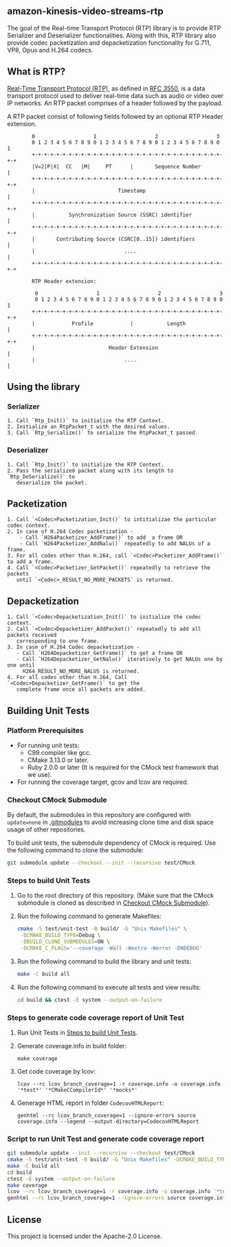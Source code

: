 ## amazon-kinesis-video-streams-rtp

The goal of the Real-time Transport Protocol (RTP) library is to provide
RTP Serializer and Deserializer functionalities. Along with this, RTP library
also provide codec packetization and depacketization functionality for G.711,
VP8, Opus and H.264 codecs.

## What is RTP?

[Real-Time Transport Protocol (RTP)](https://en.wikipedia.org/wiki/Real-time_Transport_Protocol),
as defined in [RFC 3550](https://datatracker.ietf.org/doc/html/rfc3550), is a data transport protocol
used to deliver real-time data such as audio or video over IP networks. An RTP packet comprises of a
header followed by the payload.

A RTP packet consist of following fields followed by an optional RTP Header extension.

```
        0                   1                   2                   3
        0 1 2 3 4 5 6 7 8 9 0 1 2 3 4 5 6 7 8 9 0 1 2 3 4 5 6 7 8 9 0 1
        +-+-+-+-+-+-+-+-+-+-+-+-+-+-+-+-+-+-+-+-+-+-+-+-+-+-+-+-+-+-+-+-+
        |V=2|P|X|  CC   |M|     PT      |       Sequence Number         |
        +-+-+-+-+-+-+-+-+-+-+-+-+-+-+-+-+-+-+-+-+-+-+-+-+-+-+-+-+-+-+-+-+
        |                           Timestamp                           |
        +-+-+-+-+-+-+-+-+-+-+-+-+-+-+-+-+-+-+-+-+-+-+-+-+-+-+-+-+-+-+-+-+
        |           Synchronization Source (SSRC) identifier            |
        +-+-+-+-+-+-+-+-+-+-+-+-+-+-+-+-+-+-+-+-+-+-+-+-+-+-+-+-+-+-+-+-+
        |       Contributing Source (CSRC[0..15]) identifiers           |
        |                             ....                              |
        +-+-+-+-+-+-+-+-+-+-+-+-+-+-+-+-+-+-+-+-+-+-+-+-+-+-+-+-+-+-+-+-+

        RTP Header extension:

         0                   1                   2                   3
         0 1 2 3 4 5 6 7 8 9 0 1 2 3 4 5 6 7 8 9 0 1 2 3 4 5 6 7 8 9 0 1
        +-+-+-+-+-+-+-+-+-+-+-+-+-+-+-+-+-+-+-+-+-+-+-+-+-+-+-+-+-+-+-+-+
        |            Profile            |           Length              |
        +-+-+-+-+-+-+-+-+-+-+-+-+-+-+-+-+-+-+-+-+-+-+-+-+-+-+-+-+-+-+-+-+
        |                        Header Extension                       |
        |                             ....                              |
```

## Using the library

### Serializer
    1. Call `Rtp_Init()` to initialize the RTP Context.
    2. Initialize an RtpPacket_t with the desired values.
    3. Call `Rtp_Serialize()` to serialize the RtpPacket_t passed.

### Deserializer
    1. Call `Rtp_Init()` to initialize the RTP Context.
    2. Pass the serialized packet along with its length to `Rtp_DeSerialize()` to
       deserialize the packet.

## Packetization
    1. Call `<Codec>Packetization_Init()` to intitializae the particular codec context.
    2. In case of H.264 Codec packetization -
        - Call `H264Packetizer_AddFrame()` to add  a frame OR
        - Call `H264Packetizer_AddNalu()` repeatedly to add NALUs of a frame.
    3. For all codes other than H.264, call `<Codec>Packetizer_AddFrame()` to add a frame.
    4. Call `<Codec>Packetizer_GetPacket()` repeatedly to retrieve the packets
       until `<Codec>_RESULT_NO_MORE_PACKETS` is returned.

## Depacketization
    1. Call `<Codec>Depacketization_Init()` to initialize the codec context.
    2. Call `<Codec>Depacketizer_AddPacket()` repeatedly to add all packets received
       corresponding to one frame.
    3. In case of H.264 Codec depacketization -
       - Call `H264Depacketizer_GetFrame()` to get a frame OR
       - Call `H264Depacketizer_GetNalu()` iteratively to get NALUs one by one until
         H264_RESULT_NO_MORE_NALUS is returned.
    4. For all codes other than H.264, Call `<Codec>Depacketizer_GetFrame()` to get the
       complete frame once all packets are added.

## Building Unit Tests

### Platform Prerequisites
- For running unit tests:
    - C99 compiler like gcc.
    - CMake 3.13.0 or later.
    - Ruby 2.0.0 or later (It is required for the CMock test framework that we
      use).
- For running the coverage target, gcov and lcov are required.

### Checkout CMock Submodule
By default, the submodules in this repository are configured with `update=none`
in [.gitmodules](./.gitmodules) to avoid increasing clone time and disk space
usage of other repositories.

To build unit tests, the submodule dependency of CMock is required. Use the
following command to clone the submodule:

```sh
git submodule update --checkout --init --recursive test/CMock
```

### Steps to build Unit Tests
1. Go to the root directory of this repository. (Make sure that the CMock
   submodule is cloned as described in [Checkout CMock Submodule](#checkout-cmock-submodule)).
1. Run the following command to generate Makefiles:

    ```sh
    cmake -S test/unit-test -B build/ -G "Unix Makefiles" \
     -DCMAKE_BUILD_TYPE=Debug \
     -DBUILD_CLONE_SUBMODULES=ON \
     -DCMAKE_C_FLAGS='--coverage -Wall -Wextra -Werror -DNDEBUG'
    ```
1. Run the following command to build the library and unit tests:

    ```sh
    make -C build all
    ```
1. Run the following command to execute all tests and view results:

    ```sh
    cd build && ctest -E system --output-on-failure
    ```

### Steps to generate code coverage report of Unit Test
1. Run Unit Tests in [Steps to build Unit Tests](#steps-to-build-unit-tests).
1. Generate coverage.info in build folder:

    ```
    make coverage
    ```
1. Get code coverage by lcov:

    ```
    lcov --rc lcov_branch_coverage=1 -r coverage.info -o coverage.info '*test*' '*CMakeCCompilerId*' '*mocks*'
    ```
1. Generage HTML report in folder `CodecovHTMLReport`:

    ```
    genhtml --rc lcov_branch_coverage=1 --ignore-errors source coverage.info --legend --output-directory=CodecovHTMLReport
    ```

### Script to run Unit Test and generate code coverage report

```sh
git submodule update --init --recursive --checkout test/CMock
cmake -S test/unit-test -B build/ -G "Unix Makefiles" -DCMAKE_BUILD_TYPE=Debug -DBUILD_CLONE_SUBMODULES=ON -DCMAKE_C_FLAGS='--coverage -Wall -Wextra -Werror -DNDEBUG -DLIBRARY_LOG_LEVEL=LOG_DEBUG'
make -C build all
cd build
ctest -E system --output-on-failure
make coverage
lcov --rc lcov_branch_coverage=1 -r coverage.info -o coverage.info '*test*' '*CMakeCCompilerId*' '*mocks*'
genhtml --rc lcov_branch_coverage=1 --ignore-errors source coverage.info --legend --output-directory=CodecovHTMLReport
```

## License

This project is licensed under the Apache-2.0 License.

